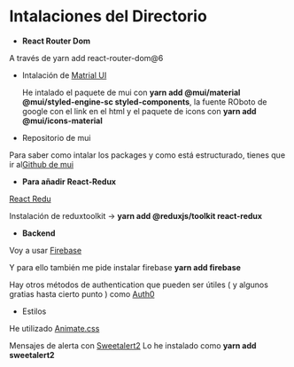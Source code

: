 # Intalaciones del Directorio

- **React Router Dom**

A través de yarn add react-router-dom@6

- Intalación de [Matrial UI](https://mui.com/material-ui/getting-started/installation/)

  He intalado el paquete de mui con **yarn add @mui/material @mui/styled-engine-sc styled-components**, la fuente ROboto de google con el link en el html y el paquete de icons con **yarn add @mui/icons-material**

- Repositorio de mui

Para saber como intalar los packages y como está estructurado, tienes que ir al[Github de mui](https://github.com/mui/material-ui/tree/master/examples/material-cra)

- **Para añadir React-Redux**

[React Redu](https://react-redux.js.org)

Instalación de reduxtoolkit -> **yarn add @reduxjs/toolkit react-redux**

- **Backend**

Voy a usar [Firebase](https://firebase.google.com)

Y para ello también me pide instalar firebase **yarn add firebase**

Hay otros métodos de authentication que pueden ser útiles ( y algunos gratias hasta cierto punto ) como [Auth0](https://auth0.com)

- Estilos

He utilizado [Animate.css](https://animate.style)

Mensajes de alerta con [Sweetalert2](https://sweetalert2.github.io/#download)
Lo he instalado como **yarn add sweetalert2**